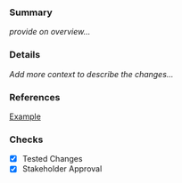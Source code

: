 ### Summary
_provide on overview..._

### Details
_Add more context to describe the changes..._

### References
[Example](www.google.com)

### Checks
- [x] Tested Changes
- [x] Stakeholder Approval
